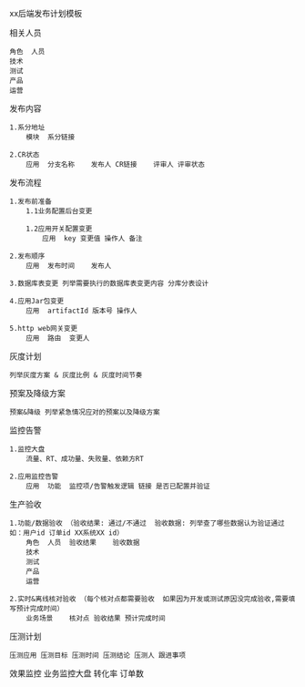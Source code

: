 xx后端发布计划模板

相关人员

    角色	人员
    技术
    测试
    产品
    运营

发布内容

    1.系分地址
        模块	系分链接

    2.CR状态
        应用	分支名称	发布人 CR链接	评审人 评审状态

发布流程 

    1.发布前准备
        1.1业务配置后台变更

        1.2应用开关配置变更
            应用	key	变更值 操作人	备注

    2.发布顺序
        应用	发布时间	发布人

    3.数据库表变更 列举需要执行的数据库表变更内容 分库分表设计

    4.应用Jar包变更
        应用	artifactId 版本号 操作人

    5.http web网关变更
        应用	路由	变更人

灰度计划

    列举灰度方案 & 灰度比例 & 灰度时间节奏

预案及降级方案

    预案&降级 列举紧急情况应对的预案以及降级方案

监控告警

    1.监控大盘 
        流量、RT、成功量、失败量、依赖方RT

    2.应用监控告警
        应用	功能	监控项/告警触发逻辑 链接 是否已配置并验证

生产验收

    1.功能/数据验收 （验收结果: 通过/不通过  验收数据: 列举查了哪些数据认为验证通过 如：用户id 订单id XX系统XX id）
        角色	人员	验收结果	验收数据
        技术			
        测试			
        产品			
        运营

    2.实时&离线核对验收 （每个核对点都需要验收  如果因为开发或测试原因没完成验收,需要填写预计完成时间）
        业务场景	核对点 验收结果 预计完成时间

压测计划

    压测应用 压测目标 压测时间 压测结论 压测人 跟进事项 

效果监控
    业务监控大盘 转化率 订单数

